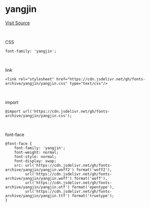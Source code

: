 # yangjin

[Visit Source](https://www.supernovice.org/font/?ckattempt=1)

&nbsp;

CSS

```
font-family: 'yangjin';
```

&nbsp;

link

```
<link rel="stylesheet" href="https://cdn.jsdelivr.net/gh/fonts-archive/yangjin/yangjin.css" type="text/css"/>
```

&nbsp;

import

```
@import url('https://cdn.jsdelivr.net/gh/fonts-archive/yangjin/yangjin.css');
```

&nbsp;

font-face

```
@font-face {
    font-family: 'yangjin';
    font-weight: normal;
    font-style: normal;
    font-display: swap;
    src: url('https://cdn.jsdelivr.net/gh/fonts-archive/yangjin/yangjin.woff2') format('woff2'),
         url('https://cdn.jsdelivr.net/gh/fonts-archive/yangjin/yangjin.woff') format('woff'),
         url('https://cdn.jsdelivr.net/gh/fonts-archive/yangjin/yangjin.otf') format('opentype'),
         url('https://cdn.jsdelivr.net/gh/fonts-archive/yangjin/yangjin.ttf') format('truetype');
}
```
